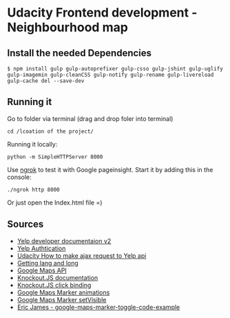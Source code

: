 # Udacity Frontend development - Neighbourhood map


## Install the needed Dependencies
```
$ npm install gulp gulp-autoprefixer gulp-csso gulp-jshint gulp-uglify gulp-imagemin gulp-cleanCSS gulp-notify gulp-rename gulp-livereload gulp-cache del --save-dev
```

## Running it

Go to folder via terminal (drag and drop foler into terminal)
```
cd /lcoation of the project/
```

Running it locally:
```
python -m SimpleHTTPServer 8000
```

Use [ngrok](https://ngrok.com/) to test it with Google pageinsight.
Start it by adding this in the console:
```
./ngrok http 8000
```

Or just open the Index.html file =)

## Sources
- [Yelp developer documentaion v2](https://www.yelp.com/developers/documentation/v2/overview)
- [Yelp Authtication](https://www.yelp.com/developers/documentation/v2/authenticationbelow)
- [Udacity How to make ajax request to Yelp api](https://discussions.udacity.com/t/how-to-make-ajax-request-to-yelp-api/13699/5)
- [Getting lang and long](http://www.latlong.net/)
- [Google Maps API](https://developers.google.com/maps/documentation/javascript/)
- [Knockout.JS documentation](http://knockoutjs.com/documentation/introduction.html)
- [Knockout.JS click binding](http://knockoutjs.com/documentation/click-binding.html)
- [Google Maps Marker animations](https://developers.google.com/maps/documentation/javascript/examples/marker-animations)
- [Google Maps Marker setVisible](https://developers.google.com/maps/documentation/javascript/reference#Marker)
- [Eric James - google-maps-marker-toggle-code-example](https://efwjames.com/2015/11/google-maps-marker-toggle-code-example/)





